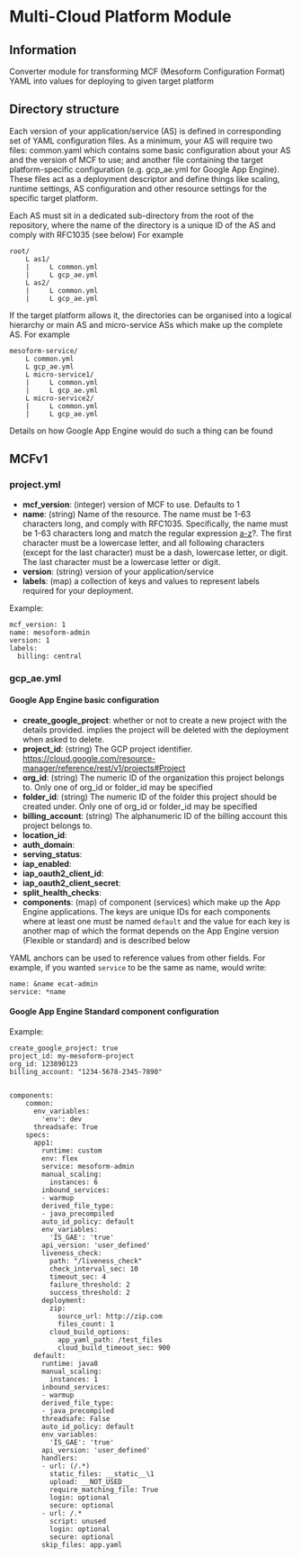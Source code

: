 # Multi-Cloud Platform Module
## Information
Converter module for transforming MCF (Mesoform Configuration Format) YAML into values for 
deploying to given target platform

## Directory structure
Each version of your application/service (AS) is defined in corresponding set of YAML configuration files.
 As a minimum, your AS will require two files: common.yaml which contains some basic configuration
 about your AS and the version of MCF to use; and another file containing the target 
 platform-specific configuration (e.g. gcp_ae.yml for Google App Engine). These files act as a 
 deployment descriptor and define things like scaling, runtime settings, AS configuration and other 
 resource settings for the specific target platform.

Each AS must sit in a dedicated sub-directory from the root of the repository, where the name of the
 directory is a unique ID of the AS and comply with RFC1035 (see below) For example

```
root/
    L as1/
    |     L common.yml
    |     L gcp_ae.yml
    L as2/
    |     L common.yml
    |     L gcp_ae.yml
``` 

If the target platform allows it, the directories can be organised into a logical hierarchy or main
 AS and micro-service ASs which make up the complete AS. For example

```
mesoform-service/
    L common.yml
    L gcp_ae.yml
    L micro-service1/
    |     L common.yml
    |     L gcp_ae.yml
    L micro-service2/
    |     L common.yml
    |     L gcp_ae.yml
``` 
Details on how Google App Engine would do such a thing can be found

## MCFv1
### project.yml

* **mcf_version**: (integer) version of MCF to use. Defaults to 1
* **name**: (string) Name of the resource. The name must be 1-63 characters long, and comply with
 RFC1035. Specifically, the name must be 1-63 characters long and match the regular expression 
 [a-z]([-a-z0-9]*[a-z0-9])?. The first character must be a lowercase letter, and all following 
 characters (except for the last character) must be a dash, lowercase letter, or digit. The last 
 character must be a lowercase letter or digit.
* **version**: (string) version of your application/service
* **labels**: (map) a collection of keys and values to represent labels required for your deployment.

Example:
```yamlex
mcf_version: 1
name: mesoform-admin
version: 1
labels:
  billing: central
```

### gcp_ae.yml
#### Google App Engine basic configuration
* **create_google_project**: whether or not to create a new project with the details provided.
 implies the project will be deleted with the deployment when asked to delete.
* **project_id**: (string) The GCP project identifier. https://cloud.google.com/resource-manager/reference/rest/v1/projects#Project
* **org_id**: (string) The numeric ID of the organization this project belongs to. Only one of
 org_id or folder_id may be specified
* **folder_id**: (string) The numeric ID of the folder this project should be created under. Only
 one of org_id or folder_id may be specified
* **billing_account**: (string) The alphanumeric ID of the billing account this project belongs to. 
* **location_id**: 
* **auth_domain**:
* **serving_status**:
* **iap_enabled**:
* **iap_oauth2_client_id**:
* **iap_oauth2_client_secret**:
* **split_health_checks**:
* **components**: (map) of component (services) which make up the App Engine applications. The keys
 are unique IDs for each components where at least one must be named `default` and the value for 
 each key is another map of which the format depends on the App Engine version (Flexible or 
 standard) and is described below 

YAML anchors can be used to reference values from other fields. For example, if you wanted `service`
 to be the same as name, would write:

```yamlex
name: &name ecat-admin
service: *name
```
#### Google App Engine Standard component configuration


Example:
```yamlex
create_google_project: true
project_id: my-mesoform-project
org_id: 123890123
billing_account: "1234-5678-2345-7890"


components:
    common:
      env_variables:
        'env': dev
      threadsafe: True
    specs:
      app1:
        runtime: custom
        env: flex
        service: mesoform-admin
        manual_scaling:
          instances: 6
        inbound_services:
        - warmup
        derived_file_type:
        - java_precompiled
        auto_id_policy: default
        env_variables:
          'IS_GAE': 'true'
        api_version: 'user_defined'
        liveness_check:
          path: "/liveness_check"
          check_interval_sec: 10
          timeout_sec: 4
          failure_threshold: 2
          success_threshold: 2
        deployment:
          zip:
            source_url: http://zip.com
            files_count: 1
          cloud_build_options:
            app_yaml_path: /test_files
            cloud_build_timeout_sec: 900
      default:
        runtime: java8
        manual_scaling:
          instances: 1
        inbound_services:
        - warmup
        derived_file_type:
        - java_precompiled
        threadsafe: False
        auto_id_policy: default
        env_variables:
          'IS_GAE': 'true'
        api_version: 'user_defined'
        handlers:
        - url: (/.*)
          static_files: __static__\1
          upload: __NOT_USED__
          require_matching_file: True
          login: optional
          secure: optional
        - url: /.*
          script: unused
          login: optional
          secure: optional
        skip_files: app.yaml
```